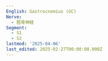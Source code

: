 ```yaml
---
English: Gastrocnemius (GC)
Nerve:
  - 脛骨神経
Segment:
  - S1
  - S2
lastmod: '2025-04-06'
last_edited: 2025-02-27T00:00:00.000Z
---
```



